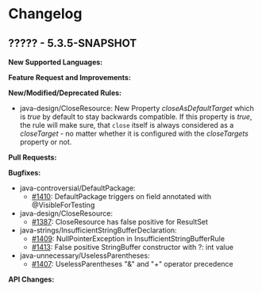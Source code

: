 # Changelog

## ????? - 5.3.5-SNAPSHOT

**New Supported Languages:**


**Feature Request and Improvements:**


**New/Modified/Deprecated Rules:**

*   java-design/CloseResource: New Property *closeAsDefaultTarget* which is *true* by default to stay
    backwards compatible. If this property is *true*, the rule will make sure, that `close` itself is
    always considered as a *closeTarget* - no matter whether it is configured with the *closeTargets* property
    or not.

**Pull Requests:**


**Bugfixes:**

*   java-controversial/DefaultPackage:
    *    [#1410](https://sourceforge.net/p/pmd/bugs/1410/): DefaultPackage triggers on field annotated with @VisibleForTesting
*   java-design/CloseResource:
    *    [#1387](https://sourceforge.net/p/pmd/bugs/1387/): CloseResource has false positive for ResultSet
*   java-strings/InsufficientStringBufferDeclaration:
    *    [#1409](https://sourceforge.net/p/pmd/bugs/1409/): NullPointerException in InsufficientStringBufferRule
    *    [#1413](https://sourceforge.net/p/pmd/bugs/1413/): False positive StringBuffer constructor with ?: int value
*   java-unnecessary/UselessParentheses:
    *    [#1407](https://sourceforge.net/p/pmd/bugs/1407/): UselessParentheses "&" and "+" operator precedence


**API Changes:**

